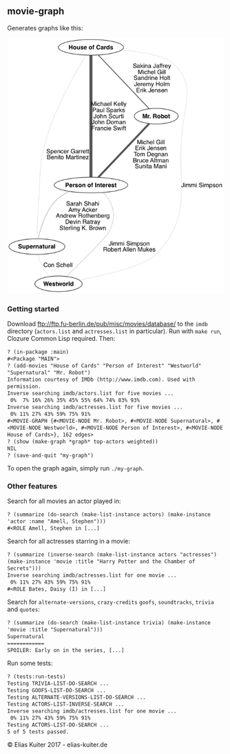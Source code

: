 ## movie-graph

Generates graphs like this:

![Graph Example](https://raw.githubusercontent.com/ekuiter/movie-graph/img/graph-example.png)

### Getting started

Download ftp://ftp.fu-berlin.de/pub/misc/movies/database/ to the `imdb` directory
(`actors.list` and `actresses.list` in particular).
Run with `make run`, Clozure Common Lisp required. Then:

```
? (in-package :main)
#<Package "MAIN">
? (add-movies "House of Cards" "Person of Interest" "Westworld" "Supernatural" "Mr. Robot")
Information courtesy of IMDb (http://www.imdb.com). Used with permission.
Inverse searching imdb/actors.list for five movies ...
 0%  7% 16% 26% 35% 45% 55% 64% 74% 83% 93%
Inverse searching imdb/actresses.list for five movies ...
 0% 11% 27% 43% 59% 75% 91%
#<MOVIE-GRAPH {#<MOVIE-NODE Mr. Robot>, #<MOVIE-NODE Supernatural>, #<MOVIE-NODE Westworld>, #<MOVIE-NODE Person of Interest>, #<MOVIE-NODE House of Cards>}, 162 edges>
? (show (make-graph *graph* top-actors weighted))
NIL
? (save-and-quit "my-graph")
```

To open the graph again, simply run `./my-graph`.

### Other features

Search for all movies an actor played in:
```
? (summarize (do-search (make-list-instance actors) (make-instance 'actor :name "Amell, Stephen")))
#<ROLE Amell, Stephen in [...]
```

Search for all actresses starring in a movie:
```
? (summarize (inverse-search (make-list-instance actors "actresses") (make-instance 'movie :title "Harry Potter and the Chamber of Secrets")))
Inverse searching imdb/actresses.list for one movie ...
 0% 11% 27% 43% 59% 75% 91% 
#<ROLE Bates, Daisy (I) in [...]
```

Search for `alternate-versions`, `crazy-credits` `goofs`, `soundtracks`, `trivia` and `quotes`:
```
? (summarize (do-search (make-list-instance trivia) (make-instance 'movie :title "Supernatural")))
Supernatural
============
SPOILER: Early on in the series, [...]
```

Run some tests:
```
? (tests:run-tests)
Testing TRIVIA-LIST-DO-SEARCH ...
Testing GOOFS-LIST-DO-SEARCH ...
Testing ALTERNATE-VERSIONS-LIST-DO-SEARCH ...
Testing ACTORS-LIST-INVERSE-SEARCH ...
Inverse searching imdb/actresses.list for one movie ...
 0% 11% 27% 43% 59% 75% 91% 
Testing ACTORS-LIST-DO-SEARCH ...
5 of 5 tests passed.
```

© Elias Kuiter 2017 - elias-kuiter.de